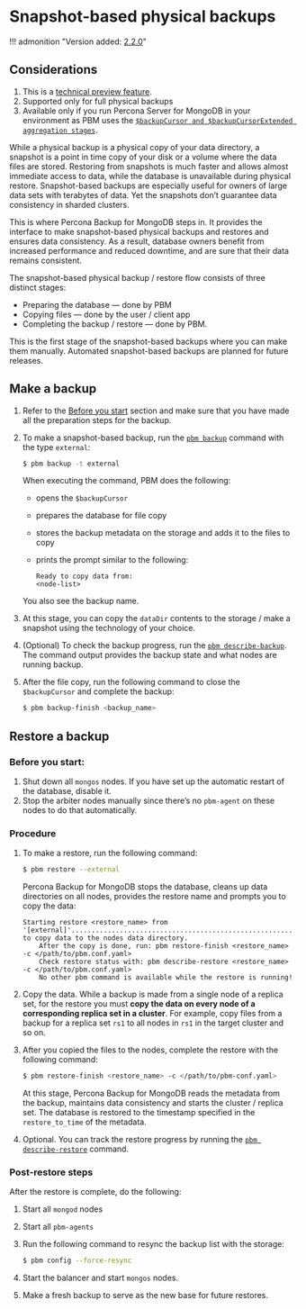 # Snapshot-based physical backups

!!! admonition "Version added: [2.2.0](../release-notes/2.2.0.md)"

## Considerations 

1. This is a [technical preview feature](../reference/glossary.md#technical-preview-feature).
2. Supported only for full physical backups
3. Available only if you run Percona Server for MongoDB in your environment  as PBM uses the [`$backupCursor and $backupCursorExtended aggregation stages`](https://docs.percona.com/percona-server-for-mongodb/6.0/backup-cursor.html). 

While a physical backup is a physical copy of your data directory, a snapshot is a point in time copy of your disk or a volume where the data files are stored. Restoring from snapshots is much faster and allows almost immediate access to data, while the database is unavailable during physical restore. Snapshot-based backups are especially useful for owners of large data sets with terabytes of data. Yet the snapshots don’t guarantee data consistency in sharded clusters.

This is where Percona Backup for MongoDB steps in. It provides the interface to make snapshot-based physical backups and restores and ensures data consistency. As a result, database owners benefit from increased performance and reduced downtime, and are sure that their data remains consistent.

The snapshot-based physical backup / restore flow consists of three distinct stages:

* Preparing the database — done by PBM
* Copying files — done by the user / client app
* Completing the backup / restore — done by PBM. 

This is the first stage of the snapshot-based backups where you can make them manually. Automated snapshot-based backups are planned for future releases.

## Make a backup

1. Refer to the [Before you start](../usage/start-backup.md#before-you-start) section and make sure that you have made all the preparation steps for the backup. 

2. To make a snapshot-based backup, run the [`pbm backup`](../reference/pbm-commands.md#pbm-backup) command with the type `external`:

    ```{.bash data-prompt="$"}
    $ pbm backup -t external 
    ```    

    When executing the command, PBM does the following:    

    * opens the `$backupCursor`
    * prepares the database for file copy
    * stores the backup metadata on the storage and adds it to the files to copy
    * prints the prompt similar to the following:    

       ```{.text .no-copy}
       Ready to copy data from:
       <node-list>
       ```    

    You also see the backup name. 

3. At this stage, you can copy the `dataDir` contents to the storage / make a snapshot using the technology of your choice. 

4. (Optional) To check the backup progress, run the [`pbm describe-backup`](../reference/pbm-commands.md#pbm-describe-backup). The command output provides the backup state and what nodes are running backup.

5. After the file copy, run the following command to close the `$backupCursor` and complete the backup: 

    ```{.bash data-prompt="$"}
    $ pbm backup-finish <backup_name>
    ```

## Restore a backup

### Before you start:

1. Shut down all `mongos` nodes. If you have set up the automatic restart of the database, disable it.
2. Stop the arbiter nodes manually since there’s no `pbm-agent` on these nodes to do that automatically.

### Procedure

1. To make a restore, run the following command:

    ```{.bash data-prompt="$"}
    $ pbm restore --external 
    ```    

    Percona Backup for MongoDB stops the database, cleans up data directories on all nodes, provides the restore name and prompts you to copy the data:    

    ```{.text .no-copy}
    Starting restore <restore_name> from '[external]'.................................................................................................................................Ready to copy data to the nodes data directory.
        After the copy is done, run: pbm restore-finish <restore_name> -c </path/to/pbm.conf.yaml>
        Check restore status with: pbm describe-restore <restore_name> -c </path/to/pbm.conf.yaml>
        No other pbm command is available while the restore is running!
    ``` 

2. Copy the data. While a backup is made from a single node of a replica set, for the restore you must **copy the data on every node of a corresponding replica set in a cluster**. For example, copy files from a backup for a replica set `rs1` to all nodes in `rs1` in the target cluster and so on.

3. After you copied the files to the nodes, complete the restore with the following command:    

    ```{.bash data-prompt="$"}
    $ pbm restore-finish <restore_name> -c </path/to/pbm-conf.yaml>
    ```    

    At this stage, Percona Backup for MongoDB reads the metadata from the backup, maintains data consistency and starts the cluster / replica set. The database is restored to the timestamp specified in the `restore_to_time` of the metadata.

4. Optional. You can track the restore progress by running the [`pbm describe-restore`](../reference/pbm-commands.md#pbm-descrbe-restore) command.

### Post-restore steps 

After the restore is complete, do the following:

1. Start all `mongod` nodes

2. Start all `pbm-agents`

3. Run the following command to resync the backup list with the storage:

    ```{.bash data-prompt="$"}
    $ pbm config --force-resync
    ``` 

4. Start the balancer and start `mongos` nodes.

5. Make a fresh backup to serve as the new base for future restores. 

